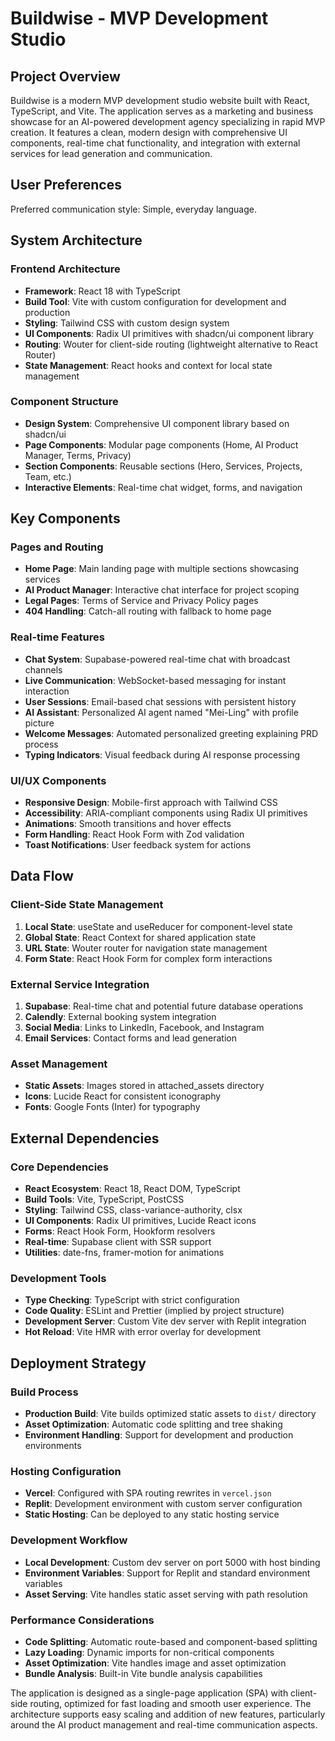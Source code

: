 # Buildwise - MVP Development Studio

## Project Overview
Buildwise is a modern MVP development studio website built with React, TypeScript, and Vite. The application serves as a marketing and business showcase for an AI-powered development agency specializing in rapid MVP creation. It features a clean, modern design with comprehensive UI components, real-time chat functionality, and integration with external services for lead generation and communication.

## User Preferences

Preferred communication style: Simple, everyday language.

## System Architecture

### Frontend Architecture
- **Framework**: React 18 with TypeScript
- **Build Tool**: Vite with custom configuration for development and production
- **Styling**: Tailwind CSS with custom design system
- **UI Components**: Radix UI primitives with shadcn/ui component library
- **Routing**: Wouter for client-side routing (lightweight alternative to React Router)
- **State Management**: React hooks and context for local state management

### Component Structure
- **Design System**: Comprehensive UI component library based on shadcn/ui
- **Page Components**: Modular page components (Home, AI Product Manager, Terms, Privacy)
- **Section Components**: Reusable sections (Hero, Services, Projects, Team, etc.)
- **Interactive Elements**: Real-time chat widget, forms, and navigation

## Key Components

### Pages and Routing
- **Home Page**: Main landing page with multiple sections showcasing services
- **AI Product Manager**: Interactive chat interface for project scoping
- **Legal Pages**: Terms of Service and Privacy Policy pages
- **404 Handling**: Catch-all routing with fallback to home page

### Real-time Features
- **Chat System**: Supabase-powered real-time chat with broadcast channels
- **Live Communication**: WebSocket-based messaging for instant interaction
- **User Sessions**: Email-based chat sessions with persistent history
- **AI Assistant**: Personalized AI agent named "Mei-Ling" with profile picture
- **Welcome Messages**: Automated personalized greeting explaining PRD process
- **Typing Indicators**: Visual feedback during AI response processing

### UI/UX Components
- **Responsive Design**: Mobile-first approach with Tailwind CSS
- **Accessibility**: ARIA-compliant components using Radix UI primitives
- **Animations**: Smooth transitions and hover effects
- **Form Handling**: React Hook Form with Zod validation
- **Toast Notifications**: User feedback system for actions

## Data Flow

### Client-Side State Management
1. **Local State**: useState and useReducer for component-level state
2. **Global State**: React Context for shared application state
3. **URL State**: Wouter router for navigation state management
4. **Form State**: React Hook Form for complex form interactions

### External Service Integration
1. **Supabase**: Real-time chat and potential future database operations
2. **Calendly**: External booking system integration
3. **Social Media**: Links to LinkedIn, Facebook, and Instagram
4. **Email Services**: Contact forms and lead generation

### Asset Management
- **Static Assets**: Images stored in attached_assets directory
- **Icons**: Lucide React for consistent iconography
- **Fonts**: Google Fonts (Inter) for typography

## External Dependencies

### Core Dependencies
- **React Ecosystem**: React 18, React DOM, TypeScript
- **Build Tools**: Vite, TypeScript, PostCSS
- **Styling**: Tailwind CSS, class-variance-authority, clsx
- **UI Components**: Radix UI primitives, Lucide React icons
- **Forms**: React Hook Form, Hookform resolvers
- **Real-time**: Supabase client with SSR support
- **Utilities**: date-fns, framer-motion for animations

### Development Tools
- **Type Checking**: TypeScript with strict configuration
- **Code Quality**: ESLint and Prettier (implied by project structure)
- **Development Server**: Custom Vite dev server with Replit integration
- **Hot Reload**: Vite HMR with error overlay for development

## Deployment Strategy

### Build Process
- **Production Build**: Vite builds optimized static assets to `dist/` directory
- **Asset Optimization**: Automatic code splitting and tree shaking
- **Environment Handling**: Support for development and production environments

### Hosting Configuration
- **Vercel**: Configured with SPA routing rewrites in `vercel.json`
- **Replit**: Development environment with custom server configuration
- **Static Hosting**: Can be deployed to any static hosting service

### Development Workflow
- **Local Development**: Custom dev server on port 5000 with host binding
- **Environment Variables**: Support for Replit and standard environment variables
- **Asset Serving**: Vite handles static asset serving with path resolution

### Performance Considerations
- **Code Splitting**: Automatic route-based and component-based splitting
- **Lazy Loading**: Dynamic imports for non-critical components
- **Asset Optimization**: Vite handles image and asset optimization
- **Bundle Analysis**: Built-in Vite bundle analysis capabilities

The application is designed as a single-page application (SPA) with client-side routing, optimized for fast loading and smooth user experience. The architecture supports easy scaling and addition of new features, particularly around the AI product management and real-time communication aspects.
